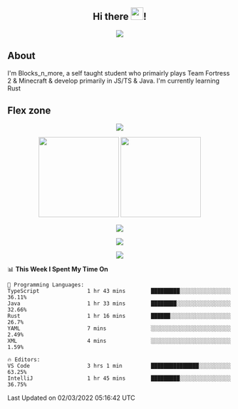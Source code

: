 <h2 align="center">
  Hi there <img src="https://media.giphy.com/media/hvRJCLFzcasrR4ia7z/giphy.gif" width="28">!
</h2>

<p align="center">
  <img src="https://forthebadge.com/images/badges/0-percent-optimized.svg">
</p>

## About
I'm Blocks_n_more, a self taught student who primairly plays Team Fortress 2 & Minecraft & develop primarily in JS/TS & Java. I'm currently learning Rust

## Flex zone
<p align="center">
 <img src="https://github-profile-summary-cards.vercel.app/api/cards/profile-details?username=Blocksnmore&theme=github_dark">
</p>
<p align="center">
 <img height="180em" src="https://github-readme-stats.vercel.app/api?username=Blocksnmore&show_icons=true&theme=dark&hide_border=true">
 <img height="180em" src="https://github-readme-stats.vercel.app/api/top-langs/?username=Blocksnmore&layout=compact&theme=dark&hide_border=true"> 
</p>
<p align="center">
 <img src="https://github-readme-streak-stats.herokuapp.com/?user=Blocksnmore&theme=dark&hide_border=true">
</p>
<p align="center">
 <img src="https://activity-graph.herokuapp.com/graph?username=Blocksnmore&theme=github&hide_border=true"> 
</p>
<p align="center">
 <img src="https://github-profile-trophy.vercel.app/?username=Blocksnmore&theme=nord">
</p>

<!--START_SECTION:waka-->
📊 **This Week I Spent My Time On** 

```text
💬 Programming Languages: 
TypeScript               1 hr 43 mins        █████████░░░░░░░░░░░░░░░░   36.11% 
Java                     1 hr 33 mins        ████████░░░░░░░░░░░░░░░░░   32.66% 
Rust                     1 hr 16 mins        ██████░░░░░░░░░░░░░░░░░░░   26.7% 
YAML                     7 mins              ░░░░░░░░░░░░░░░░░░░░░░░░░   2.49% 
XML                      4 mins              ░░░░░░░░░░░░░░░░░░░░░░░░░   1.59%

🔥 Editors: 
VS Code                  3 hrs 1 min         ███████████████░░░░░░░░░░   63.25% 
IntelliJ                 1 hr 45 mins        █████████░░░░░░░░░░░░░░░░   36.75%

```


 Last Updated on 02/03/2022 05:16:42 UTC
<!--END_SECTION:waka-->
